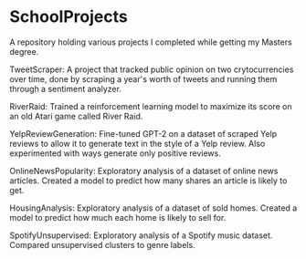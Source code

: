 # SchoolProjects

A repository holding various projects I completed while getting my Masters degree.

TweetScraper: A project that tracked public opinion on two crytocurrencies over time, done by scraping a year's worth of tweets and running them through a sentiment analyzer.

RiverRaid: Trained a reinforcement learning model to maximize its score on an old Atari game called River Raid.

YelpReviewGeneration: Fine-tuned GPT-2 on a dataset of scraped Yelp reviews to allow it to generate text in the style of a Yelp review. Also experimented with ways generate only positive reviews.

OnlineNewsPopularity: Exploratory analysis of a dataset of online news articles. Created a model to predict how many shares an article is likely to get.

HousingAnalysis: Exploratory analysis of a dataset of sold homes. Created a model to predict how much each home is likely to sell for.

SpotifyUnsupervised: Exploratory analysis of a Spotify music dataset. Compared unsupervised clusters to genre labels.

